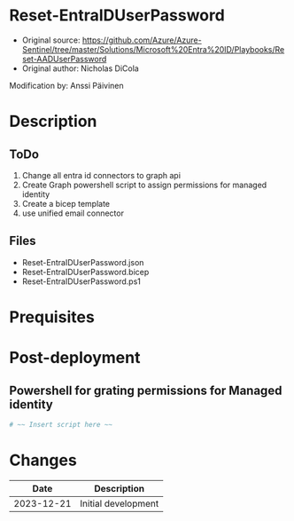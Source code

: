 # Reset-EntraIDUserPassword

- Original source: https://github.com/Azure/Azure-Sentinel/tree/master/Solutions/Microsoft%20Entra%20ID/Playbooks/Reset-AADUserPassword
- Original author: Nicholas DiCola

Modification by: Anssi Päivinen

# Description

## ToDo
1. Change all entra id connectors to graph api
2. Create Graph powershell script to assign permissions for managed identity
3. Create a bicep template 
4. use unified email connector

## Files
- Reset-EntraIDUserPassword.json
- Reset-EntraIDUserPassword.bicep
- Reset-EntraIDUserPassword.ps1

# Prequisites

# Post-deployment

## Powershell for grating permissions for Managed identity

```powershell
# ~~ Insert script here ~~
```

# Changes
|Date|Description|
|--|--|
|2023-12-21|Initial development|